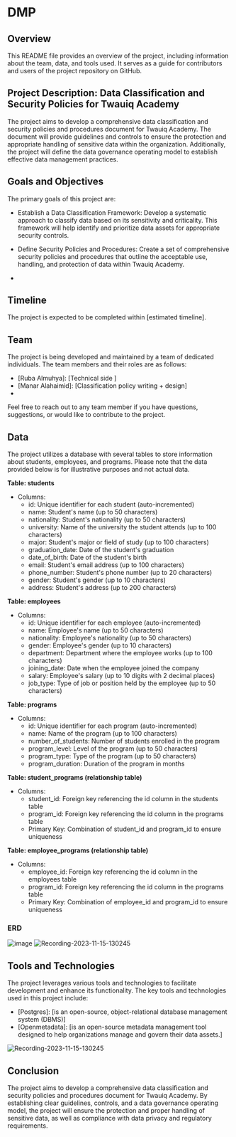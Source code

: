 # DMP

## Overview

This README file provides an overview of the project, including information about the team, data, and tools used. It serves as a guide for contributors and users of the project repository on GitHub.

## Project Description: Data Classification and Security Policies for Twauiq Academy

The project aims to develop a comprehensive data classification and security policies and procedures document for Twauiq Academy. The document will provide guidelines and controls to ensure the protection and appropriate handling of sensitive data within the organization. Additionally, the project will define the data governance operating model to establish effective data management practices.

 ## Goals and Objectives
 The primary goals of this project are:
-	Establish a Data Classification Framework:
Develop a systematic approach to classify data based on its sensitivity and criticality. This framework will help identify and prioritize data assets for appropriate security controls.
-	Define Security Policies and Procedures:
Create a set of comprehensive security policies and procedures that outline the acceptable use, handling, and protection of data within Twauiq Academy.

-

## Timeline

The project is expected to be completed within [estimated timeline]. 


## Team

The project is being developed and maintained by a team of dedicated individuals. The team members and their roles are as follows:

- [Ruba Almuhya]: [Technical side ]
- [Manar Alahaimid]: [Classification policy writing + design]
- [Team Member 3]: [Role/Responsibilities]

Feel free to reach out to any team member if you have questions, suggestions, or would like to contribute to the project.

## Data

The project utilizes a database with several tables to store information about students, employees, and programs. Please note that the data provided below is for illustrative purposes and not actual data.

**Table: students**
- Columns:
  - id: Unique identifier for each student (auto-incremented)
  - name: Student's name (up to 50 characters)
  - nationality: Student's nationality (up to 50 characters)
  - university: Name of the university the student attends (up to 100 characters)
  - major: Student's major or field of study (up to 100 characters)
  - graduation_date: Date of the student's graduation
  - date_of_birth: Date of the student's birth
  - email: Student's email address (up to 100 characters)
  - phone_number: Student's phone number (up to 20 characters)
  - gender: Student's gender (up to 10 characters)
  - address: Student's address (up to 200 characters)

**Table: employees**
- Columns:
  - id: Unique identifier for each employee (auto-incremented)
  - name: Employee's name (up to 50 characters)
  - nationality: Employee's nationality (up to 50 characters)
  - gender: Employee's gender (up to 10 characters)
  - department: Department where the employee works (up to 100 characters)
  - joining_date: Date when the employee joined the company
  - salary: Employee's salary (up to 10 digits with 2 decimal places)
  - job_type: Type of job or position held by the employee (up to 50 characters)

**Table: programs**
- Columns:
  - id: Unique identifier for each program (auto-incremented)
  - name: Name of the program (up to 100 characters)
  - number_of_students: Number of students enrolled in the program
  - program_level: Level of the program (up to 50 characters)
  - program_type: Type of the program (up to 50 characters)
  - program_duration: Duration of the program in months

**Table: student_programs (relationship table)**
- Columns:
  - student_id: Foreign key referencing the id column in the students table
  - program_id: Foreign key referencing the id column in the programs table
  - Primary Key: Combination of student_id and program_id to ensure uniqueness

**Table: employee_programs (relationship table)**
- Columns:
  - employee_id: Foreign key referencing the id column in the employees table
  - program_id: Foreign key referencing the id column in the programs table
  - Primary Key: Combination of employee_id and program_id to ensure uniqueness
    
 ### ERD 
 ![image](https://github.com/RubaALmohya/DMP/assets/87912604/6c6f4b9e-a001-43f7-98b8-250b4d2c9c6b)
![Recording-2023-11-15-130245](https://github.com/RubaALmohya/DMP/assets/87912604/36cb47d9-4a4c-4abd-b93b-93a856f59d90)

## Tools and Technologies

The project leverages various tools and technologies to facilitate development and enhance its functionality. The key tools and technologies used in this project include:

- [Postgres]: [is an open-source, object-relational database management system (DBMS)]
- [Openmetadata]: [is an open-source metadata management tool designed to help organizations manage and govern their data assets.]
  
![Recording-2023-11-15-130245](https://github.com/RubaALmohya/DMP/assets/87912604/783d5bb7-48d0-4a6a-802d-2fd5b5525bda)

## Conclusion

The project aims to develop a comprehensive data classification and security policies and procedures document for Twauiq Academy. By establishing clear guidelines, controls, and a data governance operating model, the project will ensure the protection and proper handling of sensitive data, as well as compliance with data privacy and regulatory requirements.


